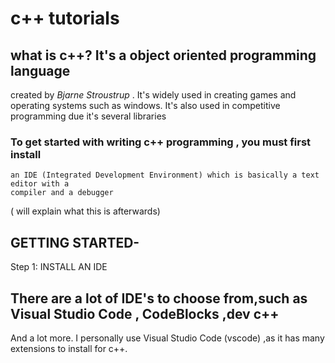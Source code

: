 #                  c++ tutorials 

## what is c++? It's a object oriented programming language
   created by <i> Bjarne Stroustrup </i> . It's widely used 
   in creating games and operating systems such as windows.
   It's also used in competitive programming due it's several libraries 

### To get started with writing c++ programming , you must first install 
    an IDE (Integrated Development Environment) which is basically a text editor with a 
    compiler and a debugger
( will explain what this is afterwards)

## GETTING STARTED-

Step 1: INSTALL AN IDE

## There are a lot of IDE's to choose from,such as Visual Studio Code , CodeBlocks ,dev c++
   And a lot more. I personally use Visual Studio Code (vscode) ,as it has many extensions to install for
   c++.
